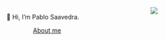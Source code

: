 <img align="right" src="https://user-images.githubusercontent.com/52180403/227694614-2d35fd52-68ce-4a1d-afba-33ad70e7cd8a.gif"/>

<p align="center">👋 Hi, I’m Pablo Saavedra.</p>

<p align="center"><a href="[https://pablos123.github.io/](https://pablos123.github.io/items/aboutme.html)">About me</a></p>
